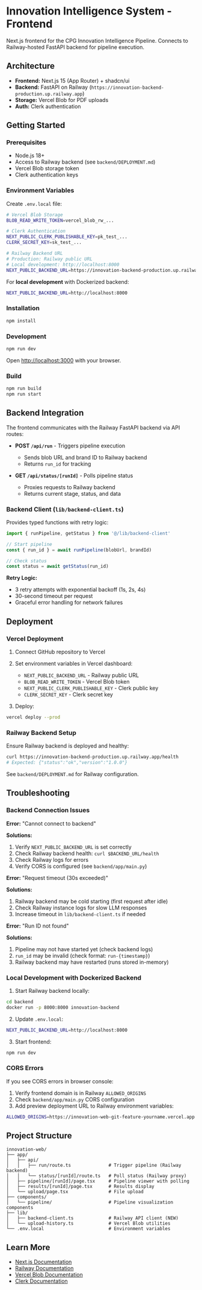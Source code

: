 # Innovation Intelligence System - Frontend

Next.js frontend for the CPG Innovation Intelligence Pipeline. Connects to Railway-hosted FastAPI backend for pipeline execution.

## Architecture

- **Frontend:** Next.js 15 (App Router) + shadcn/ui
- **Backend:** FastAPI on Railway (`https://innovation-backend-production.up.railway.app`)
- **Storage:** Vercel Blob for PDF uploads
- **Auth:** Clerk authentication

## Getting Started

### Prerequisites

- Node.js 18+
- Access to Railway backend (see `backend/DEPLOYMENT.md`)
- Vercel Blob storage token
- Clerk authentication keys

### Environment Variables

Create `.env.local` file:

```bash
# Vercel Blob Storage
BLOB_READ_WRITE_TOKEN=vercel_blob_rw_...

# Clerk Authentication
NEXT_PUBLIC_CLERK_PUBLISHABLE_KEY=pk_test_...
CLERK_SECRET_KEY=sk_test_...

# Railway Backend URL
# Production: Railway public URL
# Local development: http://localhost:8000
NEXT_PUBLIC_BACKEND_URL=https://innovation-backend-production.up.railway.app
```

For **local development** with Dockerized backend:
```bash
NEXT_PUBLIC_BACKEND_URL=http://localhost:8000
```

### Installation

```bash
npm install
```

### Development

```bash
npm run dev
```

Open [http://localhost:3000](http://localhost:3000) with your browser.

### Build

```bash
npm run build
npm run start
```

## Backend Integration

The frontend communicates with the Railway FastAPI backend via API routes:

- **POST `/api/run`** - Triggers pipeline execution
  - Sends blob URL and brand ID to Railway backend
  - Returns `run_id` for tracking

- **GET `/api/status/[runId]`** - Polls pipeline status
  - Proxies requests to Railway backend
  - Returns current stage, status, and data

### Backend Client (`lib/backend-client.ts`)

Provides typed functions with retry logic:

```typescript
import { runPipeline, getStatus } from '@/lib/backend-client'

// Start pipeline
const { run_id } = await runPipeline(blobUrl, brandId)

// Check status
const status = await getStatus(run_id)
```

**Retry Logic:**
- 3 retry attempts with exponential backoff (1s, 2s, 4s)
- 30-second timeout per request
- Graceful error handling for network failures

## Deployment

### Vercel Deployment

1. Connect GitHub repository to Vercel
2. Set environment variables in Vercel dashboard:
   - `NEXT_PUBLIC_BACKEND_URL` - Railway public URL
   - `BLOB_READ_WRITE_TOKEN` - Vercel Blob token
   - `NEXT_PUBLIC_CLERK_PUBLISHABLE_KEY` - Clerk public key
   - `CLERK_SECRET_KEY` - Clerk secret key

3. Deploy:
```bash
vercel deploy --prod
```

### Railway Backend Setup

Ensure Railway backend is deployed and healthy:
```bash
curl https://innovation-backend-production.up.railway.app/health
# Expected: {"status":"ok","version":"1.0.0"}
```

See `backend/DEPLOYMENT.md` for Railway configuration.

## Troubleshooting

### Backend Connection Issues

**Error:** "Cannot connect to backend"

**Solutions:**
1. Verify `NEXT_PUBLIC_BACKEND_URL` is set correctly
2. Check Railway backend health: `curl $BACKEND_URL/health`
3. Check Railway logs for errors
4. Verify CORS is configured (see `backend/app/main.py`)

**Error:** "Request timeout (30s exceeded)"

**Solutions:**
1. Railway backend may be cold starting (first request after idle)
2. Check Railway instance logs for slow LLM responses
3. Increase timeout in `lib/backend-client.ts` if needed

**Error:** "Run ID not found"

**Solutions:**
1. Pipeline may not have started yet (check backend logs)
2. `run_id` may be invalid (check format: `run-{timestamp}`)
3. Railway backend may have restarted (runs stored in-memory)

### Local Development with Dockerized Backend

1. Start Railway backend locally:
```bash
cd backend
docker run -p 8000:8000 innovation-backend
```

2. Update `.env.local`:
```bash
NEXT_PUBLIC_BACKEND_URL=http://localhost:8000
```

3. Start frontend:
```bash
npm run dev
```

### CORS Errors

If you see CORS errors in browser console:

1. Verify frontend domain is in Railway `ALLOWED_ORIGINS`
2. Check `backend/app/main.py` CORS configuration
3. Add preview deployment URL to Railway environment variables:
```bash
ALLOWED_ORIGINS=https://innovation-web-git-feature-yourname.vercel.app
```

## Project Structure

```
innovation-web/
├── app/
│   ├── api/
│   │   ├── run/route.ts              # Trigger pipeline (Railway backend)
│   │   └── status/[runId]/route.ts   # Poll status (Railway proxy)
│   ├── pipeline/[runId]/page.tsx     # Pipeline viewer with polling
│   ├── results/[runId]/page.tsx      # Results display
│   └── upload/page.tsx               # File upload
├── components/
│   └── pipeline/                     # Pipeline visualization components
├── lib/
│   ├── backend-client.ts             # Railway API client (NEW)
│   └── upload-history.ts             # Vercel Blob utilities
└── .env.local                        # Environment variables
```

## Learn More

- [Next.js Documentation](https://nextjs.org/docs)
- [Railway Documentation](https://docs.railway.app)
- [Vercel Blob Documentation](https://vercel.com/docs/storage/vercel-blob)
- [Clerk Documentation](https://clerk.com/docs)
